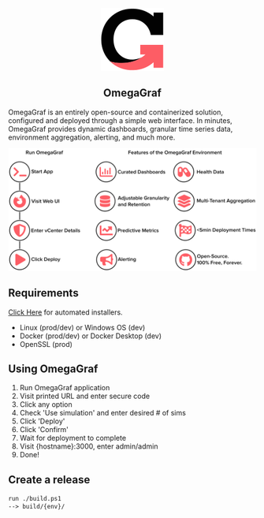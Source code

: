 <p align="center">
  <img src="docs/branding/logo_128.png">
</p>
<h2 align="center">OmegaGraf</h2>

OmegaGraf is an entirely open-source and containerized solution, configured and deployed through a simple web interface. In minutes, OmegaGraf provides dynamic dashboards, granular time series data, environment aggregation, alerting, and much more.

<p align="center">
  <img src="docs/branding/flow_1920.png">
</p>

## Requirements

[Click Here](https://github.com/OmegaGraf/install) for automated installers.

- Linux (prod/dev) or Windows OS (dev)
- Docker (prod/dev) or Docker Desktop (dev)
- OpenSSL (prod)

## Using OmegaGraf

1. Run OmegaGraf application
2. Visit printed URL and enter secure code
3. Click any option
4. Check 'Use simulation' and enter desired # of sims
5. Click 'Deploy'
6. Click 'Confirm'
7. Wait for deployment to complete
8. Visit {hostname}:3000, enter admin/admin
9. Done!

## Create a release

```
run ./build.ps1
--> build/{env}/
```
